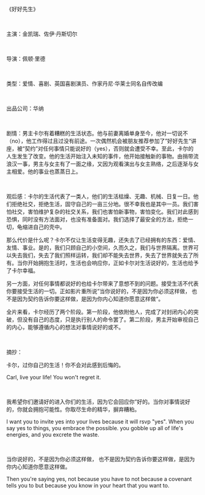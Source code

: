 《好好先生》

<br>

主演：金凯瑞、佐伊·丹斯切尔

<br>

导演：佩顿·里德

<br>

类型：爱情、喜剧、英国喜剧演员、作家丹尼·华莱士同名自传改编

<br>

出品公司：华纳

<br>

剧情：男主卡尔有着糟糕的生活状态。他与前妻离婚单身至今，他对一切说不（no），他工作得过且过没有前途。一次偶然机会被朋友推荐参加了”好好先生“讲座，被“契约”对任何事情只能说好的（yes），否则就会遭受不幸。至此，卡尔的人生发生了改变。他的生活开始注入未知的事件，他开始接触新的事物。由捎带流浪汉一事，男主与女主有了一面之缘，又因为观看演出与女主熟络，之后逐渐与女主相爱。他的事业也蒸蒸日上。

<br>

观后感：卡尔的生活代表了一类人，他们的生活枯燥、无趣、机械、日复一日。他们拒绝社交，拒绝生活，固守自己的一亩三分地。很不幸我也是其中一员。我们害怕社交，害怕维护复杂的社交关系，我们也害怕新事物，害怕变化。我们对此感到恐惧，同时没有方法面对，也没有准备面对。我们选择了最安全的方法，拒绝一切，龟缩进自己的壳中。

那么代价是什么呢？卡尔不仅让生活变得无趣，还失去了已经拥有的东西：爱情、友情、事业。是的，我们只顾自己的小空间，久而久之，我们与世界隔离。世界可以失去我们，失去了我们照样运转，我们却不能失去世界，失去了世界就失去了所有。当你开始拥抱生活时，生活也会响应你，正如卡尔对生活说好的，生活也给予了卡尔幸福。

另一方面，对任何事情都说好的也给卡尔带来了意想不到的问题。接受生活不代表你要接受生活的一切。正如影片重所说”当你说好的，不是因为你必须这样做， 也不是因为契约告诉你要这样做，是因为你内心知道你愿意这样做“。

全片来看，卡尔经历了两个阶段。第一阶段，他依附他人，完成了对封闭内心的突破，但没有自己的态度，只是执行别人的命令罢了。第二阶段，男主开始审视自己的内心，能够遵循内心的想法对事情说好的或不。

<br>

摘抄：

卡尔，过你自己的生活！你不会对此感到后悔的。

Carl, live your life! You won't regret it.

<br>

我希望你们邀请好的进入你们的生活，因为它会回应你”好的。当你对事情说好的，你就会拥抱可能性。你取尽生命的精华，摒弃糟粕。

I want you to invite yes into your lives because it will rsvp "yes". When you say yes to things, you embrace the possible. you gobble up all of life's energies, and you excrete the waste.

<br>

当你说好的，不是因为你必须这样做， 也不是因为契约告诉你要这样做，是因为你内心知道你愿意这样做。

Then you're saying yes, not because you have to not because a covenant tells you to but because you know in your heart that you want to.